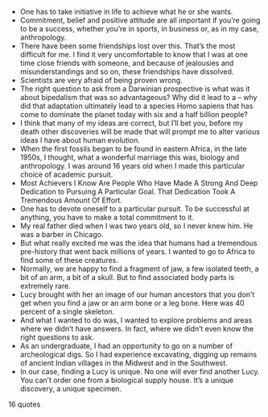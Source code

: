  - One has to take initiative in life to achieve what he or she wants.
 - Commitment, belief and positive attitude are all important if you’re going to be a success, whether you’re in sports, in business or, as in my case, anthropology.
 - There have been some friendships lost over this. That’s the most difficult for me. I find it very uncomfortable to know that I was at one time close friends with someone, and because of jealousies and misunderstandings and so on, these friendships have dissolved.
 - Scientists are very afraid of being proven wrong.
 - The right question to ask from a Darwinian prospective is what was it about bipedalism that was so advantageous? Why did it lead to a – why did that adaptation ultimately lead to a species Homo sapiens that has come to dominate the planet today with six and a half billion people?
 - I think that many of my ideas are correct, but I’ll bet you, before my death other discoveries will be made that will prompt me to alter various ideas I have about human evolution.
 - When the first fossils began to be found in eastern Africa, in the late 1950s, I thought, what a wonderful marriage this was, biology and anthropology. I was around 16 years old when I made this particular choice of academic pursuit.
 - Most Achievers I Know Are People Who Have Made A Strong And Deep Dedication to Pursuing A Particular Goal. That Dedication Took A Tremendous Amount Of Effort.
 - One has to devote oneself to a particular pursuit. To be successful at anything, you have to make a total commitment to it.
 - My real father died when I was two years old, so I never knew him. He was a barber in Chicago.
 - But what really excited me was the idea that humans had a tremendous pre-history that went back millions of years. I wanted to go to Africa to find some of these creatures.
 - Normally, we are happy to find a fragment of jaw, a few isolated teeth, a bit of an arm, a bit of a skull. But to find associated body parts is extremely rare.
 - Lucy brought with her an image of our human ancestors that you don’t get when you find a jaw or an arm bone or a leg bone. Here was 40 percent of a single skeleton.
 - And what I wanted to do was, I wanted to explore problems and areas where we didn’t have answers. In fact, where we didn’t even know the right questions to ask.
 - As an undergraduate, I had an opportunity to go on a number of archeological digs. So I had experience excavating, digging up remains of ancient Indian villages in the Midwest and in the Southwest.
 - In our case, finding a Lucy is unique. No one will ever find another Lucy. You can’t order one from a biological supply house. It’s a unique discovery, a unique specimen.

16 quotes